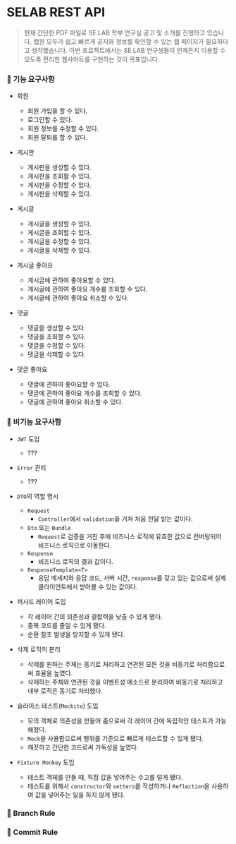 # SELAB REST API

> 현재 간단한 PDF 파일로 SE.LAB 학부 연구실 공고 및 소개를 진행하고 있습니다. 랩원 모두가 쉽고 빠르게 공지와 정보를
> 확인할 수 있는 웹 페이지가 필요하다고 생각했습니다. 이번 프로젝트에서는 SE.LAB 연구생들이 언제든지 이용할 수
> 있도록 편리한 웹사이트를 구현하는 것이 목표입니다.

### 📘 기능 요구사항

* 회원
    * 회원 가입을 할 수 있다.
    * 로그인할 수 있다.
    * 회원 정보를 수정할 수 있다.
    * 회원 탈퇴를 할 수 있다.


* 게시판
    * 게시판을 생성할 수 있다.
    * 게시판을 조회활 수 있다.
    * 게시판을 수정할 수 있다.
    * 게시판을 삭제할 수 있다.


* 게시글
    * 게시글을 생성할 수 있다.
    * 게시글을 조회할 수 있다.
    * 게시글을 수정할 수 있다.
    * 게시글을 삭제할 수 있다.


* 게시글 좋아요
    * 게시글에 관하여 좋아요할 수 있다.
    * 게시글에 관하여 좋아요 개수를 조회할 수 있다.
    * 게시글에 관하여 좋아요 취소할 수 있다.


* 댓글
    * 댓글을 생성할 수 있다.
    * 댓글을 조회할 수 있다.
    * 댓글을 수정할 수 있다.
    * 댓글을 삭제할 수 있다.


* 댓글 좋아요
    * 댓글에 관하여 좋아요할 수 있다.
    * 댓글에 관하여 좋아요 개수를 조회할 수 있다.
    * 댓글에 관하여 좋아요 취소할 수 있다.

### 📗 비기능 요구사항

* `JWT` 도입
    * ???


* `Error` 관리
    * ???


* `DTO`의 역할 명시
    * `Request`
        * `Controller`에서 `validation`을 거쳐 처음 전달 받는 값이다.
    * `Dto` 또는 `Bundle`
        * `Request`로 검증을 거친 후에 비즈니스 로직에 유효한 값으로 컨버팅되어 비즈니스 로직으로 이동한다.
    * `Response`
        * 비즈니스 로직의 결과 값이다.
    * `ResponseTemplate<T>`
        * 응답 메세지와 응답 코드, 서버 시간, `response`를 갖고 있는 값으로써 실제 클라이언트에서 받아볼 수 있는 값이다.


* 퍼사드 레이어 도입
    * 각 레이어 간의 의존성과 결합력을 낮출 수 있게 됐다.
    * 중복 코드를 줄일 수 있게 됐다.
    * 순환 참조 발생을 방지할 수 있게 됐다.


* 삭제 로직의 분리
    * 삭제를 원하는 주체는 동기로 처리하고 연관된 모든 것을 비동기로 처리함으로써 효율을 높였다.
    * 삭제하는 주체와 연관된 것을 이벤트성 메소드로 분리하여 비동기로 처리하고 내부 로직은 동기로 처리했다.


* 슬라이스 테스트(`Mockito`) 도입
    * 모의 객체로 의존성을 만들어 줌으로써 각 레이어 간에 독립적인 테스트가 가능해졌다.
    * `Mock`을 사용함으로써 행위를 기준으로 빠르게 테스트할 수 있게 됐다.
    * 깨끗하고 간단한 코드로써 가독성을 높였다.


* `Fixture Monkey` 도입
    * 테스트 객체를 만들 때, 직접 값을 넣어주는 수고를 덜게 됐다.
    * 테스트를 위해서 `constructor`와 `setters`를 작성하거나 `Reflection`을 사용하여 값을 넣어주는 일을 하지 않게 됐다.

### 📌 Branch Rule

### 📎 Commit Rule

